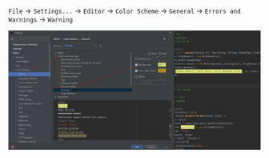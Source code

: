 `File` -> `Settings...` -> `Editor` -> `Color Scheme` -> `General` -> `Errors and Warnings` -> `Warning`

![idea-editor-warning-color.png](images/idea-editor-warning-color.png)